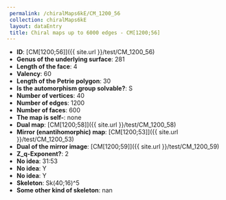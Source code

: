 ```yaml
--- 
 permalink: /chiralMaps6kE/CM_1200_56 
 collection: chiralMaps6kE
 layout: dataEntry
 title: Chiral maps up to 6000 edges - CM[1200;56]
---
```


- **ID**: [CM[1200;56]]({{ site.url }}/test/CM_1200_56)
- **Genus of the underlying surface**: 281
- **Length of the face**: 4
- **Valency**: 60
- **Length of the Petrie polygon**: 30
- **Is the automorphism group solvable?**: S
- **Number of vertices**: 40
- **Number of edges**: 1200
- **Number of faces**: 600
- **The map is self-**: none
- **Dual map**: [CM[1200;58]]({{ site.url }}/test/CM_1200_58)
- **Mirror (enantihomorphic) map**: [CM[1200;53]]({{ site.url }}/test/CM_1200_53)
- **Dual of the mirror image**: [CM[1200;59]]({{ site.url }}/test/CM_1200_59)
- **Z_q-Exponent?**: 2
- **No idea**:  31:53
- **No idea**: Y
- **No idea**: Y
- **Skeleton**: Sk(40;16)^5
- **Some other kind of skeleton**: nan
